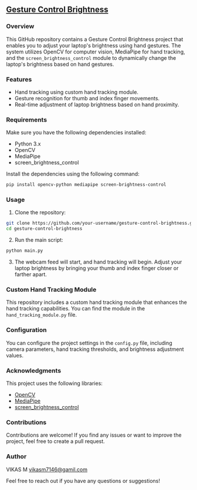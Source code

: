 ## [Gesture Control Brightness](pic.jpg.png)

### Overview

This GitHub repository contains a Gesture Control Brightness project that enables you to adjust your laptop's brightness using hand gestures. The system utilizes OpenCV for computer vision, MediaPipe for hand tracking, and the `screen_brightness_control` module to dynamically change the laptop's brightness based on hand gestures.

### Features

- Hand tracking using custom hand tracking module.
- Gesture recognition for thumb and index finger movements.
- Real-time adjustment of laptop brightness based on hand proximity.

### Requirements

Make sure you have the following dependencies installed:

- Python 3.x
- OpenCV
- MediaPipe
- screen_brightness_control

Install the dependencies using the following command:

```bash
pip install opencv-python mediapipe screen-brightness-control
```

### Usage

1. Clone the repository:

```bash
git clone https://github.com/your-username/gesture-control-brightness.git
cd gesture-control-brightness
```

2. Run the main script:

```bash
python main.py
```

3. The webcam feed will start, and hand tracking will begin. Adjust your laptop brightness by bringing your thumb and index finger closer or farther apart.

### Custom Hand Tracking Module

This repository includes a custom hand tracking module that enhances the hand tracking capabilities. You can find the module in the `hand_tracking_module.py` file.

### Configuration

You can configure the project settings in the `config.py` file, including camera parameters, hand tracking thresholds, and brightness adjustment values.

### Acknowledgments

This project uses the following libraries:

- [OpenCV](https://github.com/opencv/opencv)
- [MediaPipe](https://github.com/google/mediapipe)
- [screen_brightness_control](https://github.com/Crozzers/screen-brightness-control)

### Contributions

Contributions are welcome! If you find any issues or want to improve the project, feel free to create a pull request.


### Author

VIKAS M
vikasm7146@gamil.com

Feel free to reach out if you have any questions or suggestions!

